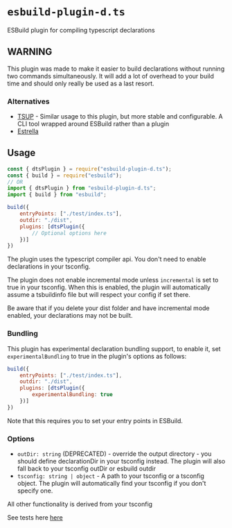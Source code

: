 # `esbuild-plugin-d.ts`

ESBuild plugin for compiling typescript declarations

## WARNING

This plugin was made to make it easier to build declarations without running two commands simultaneously. It will add a lot of overhead to your build time and should only really be used as a last resort.

### Alternatives

- [TSUP](https://npm.im/tsup) - Similar usage to this plugin, but more stable and configurable. A CLI tool wrapped around ESBuild rather than a plugin
- [Estrella](https://npm.im/estrella)

## Usage

```js
const { dtsPlugin } = require("esbuild-plugin-d.ts");
const { build } = require("esbuild");
// OR
import { dtsPlugin } from "esbuild-plugin-d.ts";
import { build } from "esbuild";

build({
    entryPoints: ["./test/index.ts"],
    outdir: "./dist",
    plugins: [dtsPlugin({
        // Optional options here
    })]
})

```

The plugin uses the typescript compiler api. You don't need to enable declarations in your tsconfig.

The plugin does not enable incremental mode unless `incremental` is set to true in your tsconfig. When this is enabled, the plugin will automatically assume a tsbuildinfo file but will respect your config if set there.

Be aware that if you delete your dist folder and have incremental mode enabled, your declarations may not be built.

### Bundling

This plugin has experimental declaration bundling support, to enable it, set `experimentalBundling` to true in the plugin's options as follows:

```js
build({
    entryPoints: ["./test/index.ts"],
    outdir: "./dist",
    plugins: [dtsPlugin({
        experimentalBundling: true
    })]
})
```

Note that this requires you to set your entry points in ESBuild.

### Options

- `outDir: string` (DEPRECATED) - override the output directory - you should define declarationDir in your tsconfig instead. The plugin will also fall back to your tsconfig outDir or esbuild outdir
- `tsconfig: string | object` - A path to your tsconfig or a tsconfig object. The plugin will automatically find your tsconfig if you don't specify one.

All other functionality is derived from your tsconfig

See tests here [here](./tests)
